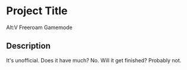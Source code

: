# Project Title

Alt:V Freeroam Gamemode

## Description

It's unofficial. Does it have much? No. Will it get finished? Probably not.